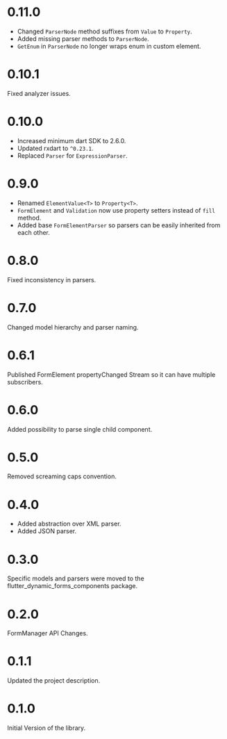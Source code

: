 # 0.11.0

* Changed `ParserNode` method suffixes from `Value` to `Property`.
* Added missing parser methods to `ParserNode`. 
* `GetEnum` in `ParserNode` no longer wraps enum in custom element.

# 0.10.1

Fixed analyzer issues.

# 0.10.0

* Increased minimum dart SDK to 2.6.0.
* Updated rxdart to `^0.23.1`.
* Replaced `Parser` for `ExpressionParser`.

# 0.9.0

* Renamed `ElementValue<T>` to `Property<T>`.
* `FormElement` and `Validation` now use property setters instead of `fill` method.
* Added base `FormElementParser` so parsers can be easily inherited from each other.

# 0.8.0

Fixed inconsistency in parsers.

# 0.7.0

Changed model hierarchy and parser naming. 

# 0.6.1

Published FormElement propertyChanged Stream so it can have multiple subscribers.

# 0.6.0

Added possibility to parse single child component.

# 0.5.0

Removed screaming caps convention.

# 0.4.0

- Added abstraction over XML parser.
- Added JSON parser.

# 0.3.0

Specific models and parsers were moved to the flutter_dynamic_forms_components package.

# 0.2.0

FormManager API Changes.

# 0.1.1

Updated the project description.

# 0.1.0

Initial Version of the library.